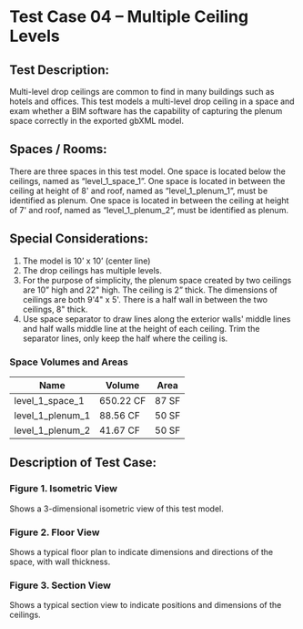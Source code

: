 # Test Case 04 – Multiple Ceiling Levels
## Test Description:
Multi-level drop ceilings are common to find in many buildings such as hotels and offices. This test models a multi-level drop ceiling in a space and exam whether a BIM software has the capability of capturing the plenum space correctly in the exported gbXML model.
## Spaces / Rooms:
There are three spaces in this test model. One space is located below the ceilings, named as “level_1_space_1”. One space is located in between the ceiling at height of 8' and roof, named as “level_1_plenum_1”, must be identified as plenum. One space is located in between the ceiling at height of 7' and roof, named as “level_1_plenum_2”, must be identified as plenum.
## Special Considerations:
1.	The model is 10’ x 10’ (center line)
2.	The drop ceilings has multiple levels.
3.	For the purpose of simplicity, the plenum space created by two ceilings are 10” high and 22" high. The ceiling is 2” thick. The dimensions of ceilings are both 9'4" x 5'. There is a half wall in between the two ceilings, 8" thick.
4.  Use space separator to draw lines along the exterior walls' middle lines and half walls middle line at the height of each ceiling. Trim the separator lines, only keep the half where the ceiling is.
### Space Volumes and Areas
| Name             | Volume    | Area  |
|------------------|-----------|-------|
| level_1_space_1  | 650.22 CF | 87 SF |
| level_1_plenum_1 | 88.56 CF  | 50 SF |
| level_1_plenum_2 | 41.67 CF  | 50 SF |



## Description of Test Case:
### Figure 1. Isometric View
Shows a 3-dimensional isometric view of this test model.
### Figure 2. Floor View
Shows a typical floor plan to indicate dimensions and directions of the space, with wall thickness.
### Figure 3. Section View
Shows a typical section view to indicate positions and dimensions of the ceilings.
